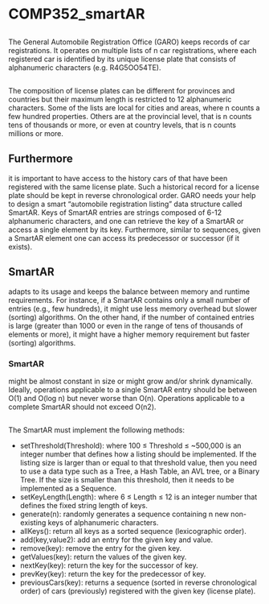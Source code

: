 # COMP352_smartAR

## 
The General Automobile Registration Office (GARO) keeps records of car registrations. 
It operates on multiple lists of n car registrations, where each registered car is identified by its unique license plate that consists of alphanumeric characters (e.g. R4G5OO54TE). 
## 
The composition of license plates can be different for provinces and countries but their maximum length is restricted to 12 alphanumeric characters. 
Some of the lists are local for cities and areas, where n counts a few hundred properties. 
Others are at the provincial level, that is n counts tens of thousands or more, or even at country levels, that is n counts millions or more. 
## Furthermore
it is important to have access to the history cars of that have been registered with the same license plate.
Such a historical record for a license plate should be kept in reverse chronological order.
GARO needs your help to design a smart “automobile registration listing” data structure called SmartAR. 
Keys of SmartAR entries are strings composed of 6-12 alphanumeric characters, and one can retrieve the key of a SmartAR or access a single element by its key. Furthermore, similar to sequences, given a SmartAR element one can access its predecessor or successor (if it exists).
## SmartAR
adapts to its usage and keeps the balance between memory and runtime requirements.
For instance, if a SmartAR contains only a small number of entries (e.g., few hundreds), it might use less memory overhead but slower (sorting) algorithms. On the other hand, if the number of contained entries is large (greater than 1000 or even in the range of tens of thousands of elements or more), it might have a higher memory requirement but faster (sorting) algorithms. 
### SmartAR
might be almost constant in size or might grow and/or shrink dynamically. Ideally, operations applicable to a single SmartAR entry should be between O(1) and O(log n) but never worse than O(n). 
Operations applicable to a complete SmartAR should not exceed O(n2).


## 
The SmartAR must implement the following methods:
* setThreshold(Threshold): where 100 ≤ Threshold ≤ ~500,000 is an integer number that defines how a listing should be implemented. If the listing size is larger than or equal to that threshold value, then you need to use a data type such as a Tree, a Hash Table, an AVL tree, or a Binary Tree. If the size is smaller than this threshold, then it needs to be implemented as a Sequence.
* setKeyLength(Length): where 6 ≤ Length ≤ 12 is an integer number that defines the fixed string length of keys.
* generate(n): randomly generates a sequence containing n new non-existing keys of alphanumeric characters.
* allKeys(): return all keys as a sorted sequence (lexicographic order).
* add(key,value2): add an entry for the given key and value.
* remove(key): remove the entry for the given key.
* getValues(key): return the values of the given key.
* nextKey(key): return the key for the successor of key.
* prevKey(key): return the key for the predecessor of key.
* previousCars(key): returns a sequence (sorted in reverse chronological order) of cars (previously) registered with the given key (license plate).
